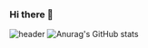 ### Hi there 👋
![header](https://capsule-render.vercel.app/api?type=waving&color=auto)
![Anurag's GitHub stats](https://github-readme-stats.vercel.app/api?username=MinjoonHK&show_icons=true&theme=radical)
